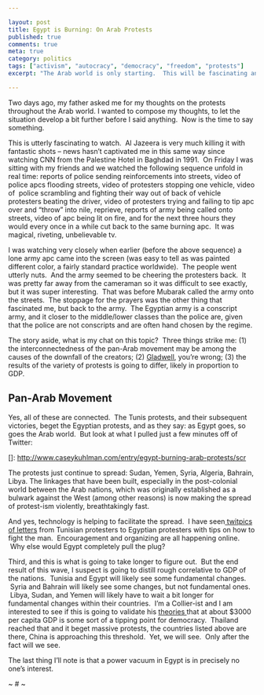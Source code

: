 ```yaml
---

layout: post
title: Egypt is Burning: On Arab Protests
published: true
comments: true
meta: true
category: politics
tags: ["activism", "autocracy", "democracy", "freedom", "protests"]
excerpt: "The Arab world is only starting.  This will be fascinating and its public exposure is going to be studied for generations.  Or Not.  Hard to tell at this point."

---
```


Two days ago, my father asked me for my thoughts on the protests throughout the Arab world. I wanted to compose my thoughts, to let the situation develop a bit further before I said anything.  Now is the time to say something.

This is utterly fascinating to watch.  Al Jazeera is very much killing it with fantastic shots – news hasn’t captivated me in this same way since watching CNN from the Palestine Hotel in Baghdad in 1991.  On Friday I was sitting with my friends and we watched the following sequence unfold in real time: reports of police sending reinforcements into streets, video of police apcs flooding streets, video of protesters stopping one vehicle, video of  police scrambling and fighting their way out of back of vehicle protesters beating the driver, video of protesters trying and failing to tip apc over and “throw” into nile, reprieve, reports of army being called onto streets, video of apc being lit on fire, and for the next three hours they would every once in a while cut back to the same burning apc.  It was magical, riveting, unbelievable tv.

I was watching very closely when earlier (before the above sequence) a lone army apc came into the screen (was easy to tell as was painted different color, a fairly standard practice worldwide).  The people went utterly nuts.  And the army seemed to be cheering the protesters back.  It was pretty far away from the cameraman so it was difficult to see exactly, but it was super interesting.  That was before Mubarak called the army onto the streets.  The stoppage for the prayers was the other thing that fascinated me, but back to the army.  The Egyptian army is a conscript army, and it closer to the middle/lower classes than the police are, given that the police are not conscripts and are often hand chosen by the regime.

The story aside, what is my chat on this topic?  Three things strike me: (1) the interconnectedness of the pan-Arab movement may be among the causes of the downfall of the creators; (2) [Gladwell][2], you’re wrong; (3) the results of the variety of protests is going to differ, likely in proportion to GDP.

 [2]: http://www.newyorker.com/reporting/2010/10/04/101004fa_fact_gladwell

## Pan-Arab Movement

Yes, all of these are connected.  The Tunis protests, and their subsequent victories, beget the Egyptian protests, and as they say: as Egypt goes, so goes the Arab world.  But look at what I pulled just a few minutes off of Twitter:

 []: http://www.caseykuhlman.com/entry/egypt-burning-arab-protests/scr

The protests just continue to spread: Sudan, Yemen, Syria, Algeria, Bahrain, Libya. The linkages that have been built, especially in the post-colonial world between the Arab nations, which was originally established as a bulwark against the West (among other reasons) is now making the spread of protest-ism violently, breathtakingly fast.

And yes, technology is helping to facilitate the spread.  I have seen[ twitpics of letters][4] from Tunisian protesters to Egyptian protesters with tips on how to fight the man.  Encouragement and organizing are all happening online.  Why else would Egypt completely pull the plug?

 [4]: http://globalguerrillas.typepad.com/globalguerrillas/2011/01/journal-example-of-open-source-tactical-innovation.html

Third, and this is what is going to take longer to figure out.  But the end result of this wave, I suspect is going to distill rough correlative to GDP of the nations.  Tunisia and Egypt will likely see some fundamental changes.  Syria and Bahrain will likely see some changes, but not fundamental ones.  Libya, Sudan, and Yemen will likely have to wait a bit longer for fundamental changes within their countries.  I’m a Collier-ist and I am interested to see if this is going to validate his [theories ][5]that at about $3000 per capita GDP is some sort of a tipping point for democracy.  Thailand reached that and it beget massive protests, the countries listed above are there, China is approaching this threshold.  Yet, we will see.  Only after the fact will we see.

 [5]: http://www.amazon.com/Wars-Guns-Votes-Democracy-Dangerous/dp/0061479640/ref=sr_1_1?ie=UTF8&s=books&qid=1296375235&sr=1-1-catcorr

The last thing I’ll note is that a power vacuum in Egypt is in precisely no one’s interest.

~ # ~